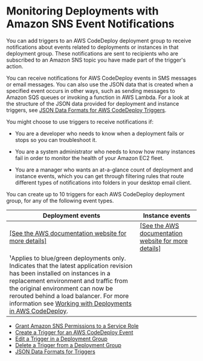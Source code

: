 # Monitoring Deployments with Amazon SNS Event Notifications<a name="monitoring-sns-event-notifications"></a>

You can add triggers to an AWS CodeDeploy deployment group to receive notifications about events related to deployments or instances in that deployment group\. These notifications are sent to recipients who are subscribed to an Amazon SNS topic you have made part of the trigger's action\. 

You can receive notifications for AWS CodeDeploy events in SMS messages or email messages\. You can also use the JSON data that is created when a specified event occurs in other ways, such as sending messages to Amazon SQS queues or invoking a function in AWS Lambda\. For a look at the structure of the JSON data provided for deployment and instance triggers, see [JSON Data Formats for AWS CodeDeploy Triggers](monitoring-sns-event-notifications-json-format.md)\.

You might choose to use triggers to receive notifications if:

+ You are a developer who needs to know when a deployment fails or stops so you can troubleshoot it\.

+ You are a system administrator who needs to know how many instances fail in order to monitor the health of your Amazon EC2 fleet\.

+ You are a manager who wants an at\-a\-glance count of deployment and instance events, which you can get through filtering rules that route different types of notifications into folders in your desktop email client\. 

You can create up to 10 triggers for each AWS CodeDeploy deployment group, for any of the following event types\.


| Deployment events | Instance events | 
| --- | --- | 
|  [\[See the AWS documentation website for more details\]](http://docs.aws.amazon.com/codedeploy/latest/userguide/monitoring-sns-event-notifications.html)  |  [\[See the AWS documentation website for more details\]](http://docs.aws.amazon.com/codedeploy/latest/userguide/monitoring-sns-event-notifications.html)  | 
| ¹Applies to blue/green deployments only\. Indicates that the latest application revision has been installed on instances in a replacement environment and traffic from the original environment can now be rerouted behind a load balancer\. For more information see [Working with Deployments in AWS CodeDeploy](deployments.md)\. | 


+ [Grant Amazon SNS Permissions to a Service Role](monitoring-sns-event-notifications-permisssions.md)
+ [Create a Trigger for an AWS CodeDeploy Event](monitoring-sns-event-notifications-create-trigger.md)
+ [Edit a Trigger in a Deployment Group](monitoring-sns-event-notifications-edit-trigger.md)
+ [Delete a Trigger from a Deployment Group](monitoring-sns-event-notifications-delete-trigger.md)
+ [JSON Data Formats for Triggers](monitoring-sns-event-notifications-json-format.md)